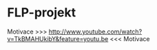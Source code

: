 FLP-projekt
===========
Motivace >>> http://www.youtube.com/watch?v=TkBMAHUkibY&feature=youtu.be <<< Motivace
